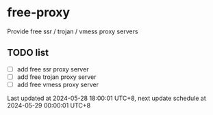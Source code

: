 
# free-proxy
Provide free ssr / trojan / vmess proxy servers


## TODO list
- [ ] add free ssr proxy server
- [ ] add free trojan proxy server
- [ ] add free vmess proxy server

Last updated at 2024-05-28 18:00:01 UTC+8, next update schedule at 2024-05-29 00:00:01 UTC+8

